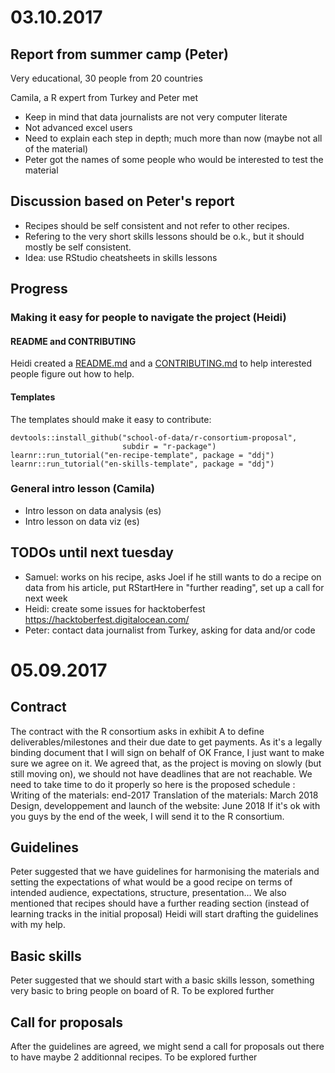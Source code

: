 # 03.10.2017

## Report from summer camp (Peter)
Very educational, 30 people from 20 countries

Camila, a R expert from Turkey and Peter met

- Keep in mind that data journalists are not very computer literate
- Not advanced excel users
- Need to explain each step in depth; much more than now (maybe not all of the material)
- Peter got the names of some people who would be interested to test the material


## Discussion based on Peter's report

- Recipes should be self consistent and not refer to other recipes.
- Refering to the very short skills lessons should be o.k., but it should mostly be self consistent.
- Idea: use RStudio cheatsheets in skills lessons


## Progress

### Making it easy for people to navigate the project (Heidi)
#### README and CONTRIBUTING
Heidi created a [README.md](https://github.com/school-of-data/r-consortium-proposal/blob/master/README.md) and a [CONTRIBUTING.md](https://github.com/school-of-data/r-consortium-proposal/blob/master/CONTRIBUTING.md) to help interested people figure out how to help.

#### Templates
The templates should make it easy to contribute:
```
devtools::install_github("school-of-data/r-consortium-proposal", 
                         subdir = "r-package")
learnr::run_tutorial("en-recipe-template", package = "ddj")
learnr::run_tutorial("en-skills-template", package = "ddj")
```

### General intro lesson (Camila)
- Intro lesson on data analysis (es)
- Intro lesson on data viz (es)


## TODOs until next tuesday

- Samuel: works on his recipe, asks Joel if he still wants to do a recipe on data from his article, put RStartHere in "further reading", set up a call for next week
- Heidi: create some issues for hacktoberfest https://hacktoberfest.digitalocean.com/
- Peter: contact data journalist from Turkey, asking for data and/or code


# 05.09.2017

## Contract
The contract with the R consortium asks in exhibit A to define deliverables/milestones and their due date to get payments. As it's a legally binding document that I will sign on behalf of OK France, I just want to make sure we agree on it. 
We agreed that, as the project is moving on slowly (but still moving on), we should not have deadlines that are not reachable. We need to take time to do it properly so here is the proposed schedule : 
Writing of the materials: end-2017
Translation of the materials: March 2018
Design, developpement and launch of the website: June 2018
If it's ok with you guys by the end of the week, I will send it to the R consortium. 

## Guidelines
Peter suggested that we have guidelines for harmonising the materials and setting the expectations of what would be a good recipe on terms of intended audience, expectations, structure, presentation… 
We also mentioned that recipes should have a further reading section (instead of learning tracks in the initial proposal) 
Heidi will start drafting the guidelines with my help. 

## Basic skills 
Peter suggested that we should start with a basic skills lesson, something very basic to bring people on board of R. 
To be explored further

## Call for proposals
After the guidelines are agreed, we might send a call for proposals out there to have maybe 2 additionnal recipes. 
To be explored further


